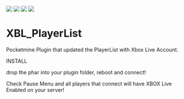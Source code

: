 [![](https://poggit.pmmp.io/shield.state/XBL_PlayerList)](https://poggit.pmmp.io/p/XBL_PlayerList)
<a href="https://poggit.pmmp.io/p/XBL_PlayerList"><img src="https://poggit.pmmp.io/shield.state/XBL_PlayerList"></a>
[![](https://poggit.pmmp.io/shield.api/XBL_PlayerList)](https://poggit.pmmp.io/p/XBL_PlayerList)
<a href="https://poggit.pmmp.io/p/XBL_PlayerList"><img src="https://poggit.pmmp.io/shield.api/XBL_PlayerList"></a>

# XBL_PlayerList

Pocketmine Plugin that updated the PlayerList with Xbox Live Account. 

INSTALL

drop the phar into your plugin folder, reboot and connect! 

Check Pause Menu and all players that connect will have XBOX Live Enabled on your server! 

